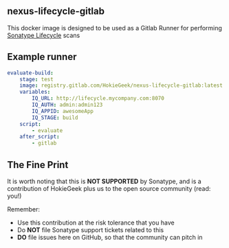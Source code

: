 ## nexus-lifecycle-gitlab

This docker image is designed to be used as a Gitlab Runner for performing [Sonatype Lifecycle](https://www.sonatype.com/nexus-lifecycle "Would you like to know more?") scans

## Example runner

```yaml
evaluate-build:
    stage: test
    image: registry.gitlab.com/HokieGeek/nexus-lifecycle-gitlab:latest
    variables:
        IQ_URL: http://lifecycle.mycompany.com:8070
        IQ_AUTH: admin:admin123
        IQ_APPID: awesomeApp
        IQ_STAGE: build
    script:
        - evaluate
    after_script:
        - gitlab
```

## The Fine Print
It is worth noting that this is **NOT SUPPORTED** by Sonatype, and is a contribution of HokieGeek
plus us to the open source community (read: you!)

Remember:

* Use this contribution at the risk tolerance that you have
* Do **NOT** file Sonatype support tickets related to this
* **DO** file issues here on GitHub, so that the community can pitch in
